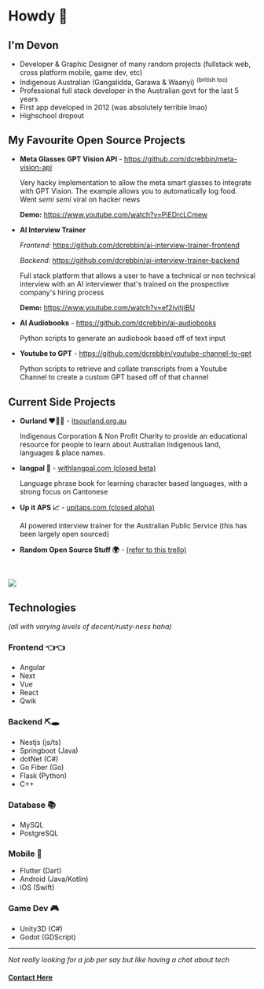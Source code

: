 # Howdy 🤠

## I'm Devon
- Developer & Graphic Designer of many random projects (fullstack web, cross platform mobile, game dev, etc)
- Indigenous Australian (Gangalidda, Garawa & Waanyi) <sup>(british too)</sup>
- Professional full stack developer in the Australian govt for the last 5 years
- First app developed in 2012 (was absolutely terrible lmao)
- Highschool dropout

## My Favourite Open Source Projects

- **Meta Glasses GPT Vision API** - https://github.com/dcrebbin/meta-vision-api

    Very hacky implementation to allow the meta smart glasses to integrate with GPT Vision. The example allows you to automatically log food. Went *semi semi* viral on hacker news 

    **Demo:** https://www.youtube.com/watch?v=PiEDrcLCmew

 - **AI Interview Trainer**

    *Frontend:* https://github.com/dcrebbin/ai-interview-trainer-frontend
    
    *Backend:* https://github.com/dcrebbin/ai-interview-trainer-backend

    Full stack platform that allows a user to have a technical or non technical interview with an AI interviewer that's trained on the prospective company's hiring process 
    
    **Demo:** https://www.youtube.com/watch?v=ef2ivitjiBU

- **AI Audiobooks** - https://github.com/dcrebbin/ai-audiobooks

    Python scripts to generate an audiobook based off of text input

 - **Youtube to GPT** - https://github.com/dcrebbin/youtube-channel-to-gpt

    Python scripts to retrieve and collate transcripts from a Youtube Channel to create a custom GPT based off of that channel


## Current Side Projects

- **Ourland ❤️💛🖤** - [itsourland.org.au](https://itsourland.org.au/)

    Indigenous Corporation & Non Profit Charity to provide an educational resource for people to learn about Australian Indigenous land, languages & place names.

- **langpal 👋** - [withlangpal.com (closed beta)](https://www.withlangpal.com/)
    
    Language phrase book for learning character based languages, with a strong focus on Cantonese

- **Up it APS 📈** - [upitaps.com (closed alpha)](https://www.upitaps.com.au/)

    AI powered interview trainer for the Australian Public Service (this has been largely open sourced)

- **Random Open Source Stuff 🌍** - [(refer to this trello)](https://trello.com/b/6sFAveoP/dcrebbin-open-source)

<br>

![](https://github-readme-stats.vercel.app/api?username=dcrebbin&theme=dark&hide_border=false&include_all_commits=false&count_private=true)<br/>

## Technologies

*(all with varying levels of decent/rusty-ness haha)*

### Frontend 👈👈
- Angular
- Next
- Vue
- React
- Qwik

### Backend ⛏️🕳️
- Nestjs (js/ts)
- Springboot (Java)
- dotNet (C#)
- Go Fiber (Go)
- Flask (Python)
- C++

### Database 📚
- MySQL
- PostgreSQL

### Mobile 📱
- Flutter (Dart)
- Android (Java/Kotlin)
- iOS (Swift)

### Game Dev 🎮
- Unity3D (C#)
- Godot (GDScript)

<hr>

*Not really looking for a job per say but like having a chat about tech*

#### [Contact Here](mailto:devon@artvuu.group)